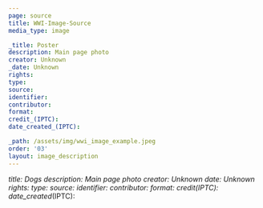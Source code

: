 ```yaml
---
page: source
title: WWI-Image-Source
media_type: image

_title: Poster
description: Main page photo
creator: Unknown
_date: Unknown
rights: 
type: 
source:
identifier:
contributor:
format:
credit_(IPTC):
date_created_(IPTC):

_path: /assets/img/wwi_image_example.jpeg 
order: '03'
layout: image_description
---
```


_title: Dogs
description: Main page photo
creator: Unknown
_date: Unknown
rights: 
type: 
source:
identifier:
contributor:
format:
credit_(IPTC):
date_created_(IPTC):
